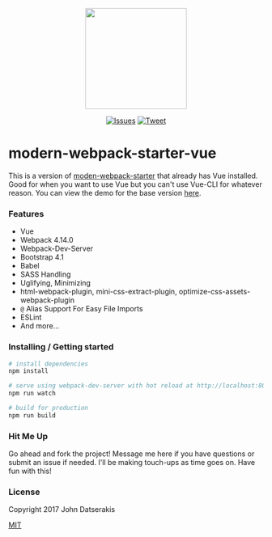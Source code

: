 <p align="center"><a href="http://modern-webpack-starter.innermonkdesign.com/" target="_blank"><img width="200" src="./src/assets/images/mws-profile.png"></a></p>

<p align="center">
  <a href="http://opensource.org/licenses/MIT"><img src="https://img.shields.io/badge/license-MIT-blue.svg" alt="Issues"></a>
  <a href="https://twitter.com/intent/tweet?url=https%3A%2F%2Fgithub.com%2Fjohndatserakis%2Fmodern-webpack-starter&text=Check%20out%20modern-webpack-starter%20on%20GitHub&via=johndatserakis">
  <img src="https://img.shields.io/twitter/url/https/github.com/johndatserakis/modern-webpack-starter.svg?style=social" alt="Tweet"></a>
</p>

# modern-webpack-starter-vue
This is a version of [moden-webpack-starter](https://github.com/johndatserakis/modern-webpack-starter) that already has Vue installed. Good for when you want to use Vue but you can't use Vue-CLI for whatever reason. You can view the demo for the base version [here](http://modern-webpack-starter.innermonkdesign.com/).

### Features
- Vue
- Webpack 4.14.0
- Webpack-Dev-Server
- Bootstrap 4.1
- Babel
- SASS Handling
- Uglifying, Minimizing
- html-webpack-plugin, mini-css-extract-plugin, optimize-css-assets-webpack-plugin
- `@` Alias Support For Easy File Imports
- ESLint
- And more...

### Installing / Getting started

``` bash
# install dependencies
npm install

# serve using webpack-dev-server with hot reload at http://localhost:8080/
npm run watch

# build for production
npm run build
```

### Hit Me Up

Go ahead and fork the project! Message me here if you have questions or submit an issue if needed. I'll be making touch-ups as time goes on. Have fun with this!

### License

Copyright 2017 John Datserakis

[MIT](http://opensource.org/licenses/MIT)